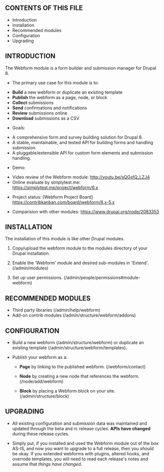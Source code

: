 CONTENTS OF THIS FILE
---------------------

 * Introduction
 * Installation
 * Recommended modules
 * Configuration
 * Upgrading


INTRODUCTION
------------

The Webform module is a form builder and submission manager for Drupal 8.

 * The primary use case for this module is to:

  - **Build** a new webform or duplicate an existing template
  - **Publish** the webform as a page, node, or block
  - **Collect** submissions
  - **Send** confirmations and notifications
  - **Review** submissions online
  - **Download** submissions as a CSV

 * Goals:

  - A comprehensive form and survey building solution for Drupal 8.
  - A stable, maintainable, and tested API for building forms and handling submission.
  - A pluggable/extensible API for custom form elements and submission handling.

 * Demo:
  - Video review of the Webform module:
    http://youtu.be/sQGsfQ_LZJ4
  - Online evaluate by simplytest.me:
    https://simplytest.me/project/webform/6.x

 * Project status:
   [Webform Project Board] https://contribkanban.com/board/webform/8.x-5.x

 * Comparision with other modules:
   https://www.drupal.org/node/2083353


INSTALLATION
------------

The installation of this module is like other Drupal modules.

 1. Copy/upload the webform module to the modules directory of your Drupal
   installation.

 2. Enable the 'Webform' module and desired sub-modules in 'Extend'.
   (/admin/modules)

 3. Set up user permissions. (/admin/people/permissions#module-webform)


RECOMMENDED MODULES
-------------------

 * Third party libraries (/admin/help/webform)
 * Add-on contrib modules (/admin/structure/webform/addons)

CONFIGURATION
-------------

 * Build a new webform (/admin/structure/webform)
   or duplicate an existing template (/admin/structure/webform/templates).

 * Publish your webform as a:

   - **Page** by linking to the published webform. (/webform/contact)

   - **Node** by creating a new node that references the webform. (/node/add/webform)

   - **Block** by placing a Webform block on your site. (/admin/structure/block)


UPGRADING
---------

 * All existing configuration and submission data was maintained and updated
   through the beta and rc release cycles.
   **APIs have changed** during these release cycles.

 * Simply put, if you installed and used the Webform module out of the box AS-IS,
   and now you want to upgrade to a full release, then
   you _should_ be okay. If you extended webforms with plugins, altered
   hooks, and overrode templates, you will need to read each release's
   notes and assume that _things have changed_.

